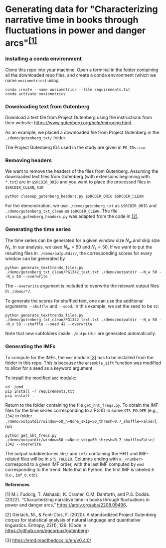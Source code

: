 # Generating data for "Characterizing narrative time in books through fluctuations in power and danger arcs"<sup>[[1]](#1)</sup>

### Installing a conda environment

Clone this repo into your machine. Open a terminal in the folder containing all the downloaded repo files, and create a conda environment (which we name `ousiometrics`) using

```
conda create --name ousiometrics --file requirements.txt
conda activate ousiometrics
```

### Downloading text from Gutenberg
Download a text file from Project Gutenberg using the instructions from their website: https://www.gutenberg.org/help/mirroring.html.

As an example, we placed a downloaded file from Project Gutenberg in the `./demo/gutenberg_txt/` folder.

The Project Gutenberg IDs used in the study are given in `PG_IDs.csv`.

### Removing headers

We want to remove the headers of the files from Gutenberg. Assuming the downloaded text files from Gutenberg (with extensions beginning with `*.txt`) are in `$SRCDIR_ORIG` and you want to place the processed files in `$SRCDIR_CLEAN`, run

`python cleanup_gutenberg_headers.py $SRCDIR_ORIG $SRCDIR_CLEAN`

For the demonstration, we use `./demo/gutenberg_txt` as `$SRCDIR_ORIG` and `./demo/gutenberg_txt_clean` as `$SRCDIR_CLEAN`. The file `cleanup_gutenberg_headers.py` was adapted from the code in [[2]](#1).

### Generating the time series

The time series can be generated for a given window size $N_w$ and skip size $N_s$. In our analysis, we used $N_w=50$ and $N_s=50$. If we want to put the resulting files in `./demo/outputdir/`, the corresponding scores for every window can be generated by

```
python generate_texttrends_files.py ./demo/gutenberg_txt_clean/PG1342_text.txt ./demo/outputdir --N_w 50 --N_s 50 --overwrite
```

The `--overwrite` argument is included to overwrite the relevant output files in `./demo/*/`.

To generate the scores for shuffled text, one can use the additional arguments `--shuffle` and `--seed`. In this example, we set the seed to be `42`:

```
python generate_texttrends_files.py ./demo/gutenberg_txt_clean/PG1342_text.txt ./demo/outputdir --N_w 50 --N_s 50 --shuffle --seed 42 --overwrite
```

Note that new subfolders inside `./outputdir` are generated automatically.

### Generating the IMFs

To compute for the IMFs, the `emd` module [[3]](#1) has to be installed from the folder in this repo. This is because the `ensemble_sift` function was modified to allow for a seed as a keyword argument.

To install the modified `emd` module:

```
cd ./emd
pip install -r requirements.txt
pip install .
```

Return to the folder containing the file `get_hht_freqs.py`. To obtain the IMF files for the time series corresponding to a PG ID in some `$TS_FOLDER` (e.g., `1342` in folder `./demo/outputdir/window=50_n=None_skip=50_thresh=0.7_shuffle=False/`), run
```
python get_hht_freqs.py ./demo/outputdir/window=50_n=None_skip=50_thresh=0.7_shuffle=False/ 1342 --overwrite
```
The output subdirectories `hht/` and `imf/` containing the HHT and IMF-related files will be in `$TS_FOLDER`. Columns ending with a `_<number>` correspond to a given IMF order, with the last IMF computed by `emd` corresponding to the trend. Note that in Python, the first IMF is labeled `0` (i.e., `imf_0`, etc).

**References**

<a id="1">[1]</a> 
M.I. Fudolig, T. Alshaabi, K. Cramer, C.M. Danforth, and P.S. Dodds. (2022). “Characterizing narrative time in books through fluctuations in power and danger arcs,” https://arxiv.org/abs/2208.09496.

<a id="2">[2]</a> 
Gerlach, M., & Font-Clos, F. (2020). A standardized Project Gutenberg corpus for statistical analysis of natural language and quantitative linguistics. Entropy, 22(1), 126. (Code in https://github.com/pgcorpus/gutenberg)

<a id="3">[3]</a> 
https://emd.readthedocs.io/en/v0.4.0/